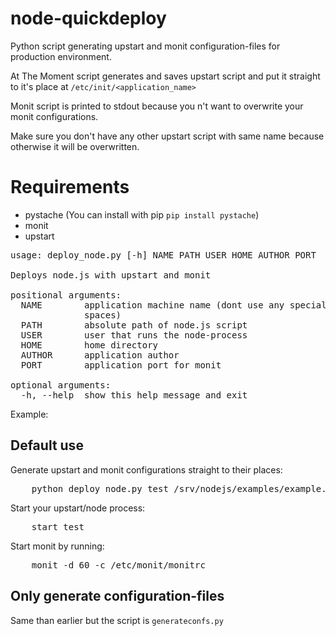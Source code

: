 node-quickdeploy
================

Python script generating upstart and monit configuration-files for production environment.

At The Moment script generates and saves upstart script and put it straight to it's place at `/etc/init/<application_name>`

Monit script is printed to stdout because you n't want to overwrite your monit configurations.

Make sure you don't have any other upstart script with same name because otherwise it will be overwritten.

Requirements
============
 * pystache (You can install with pip `pip install pystache`)
 * monit
 * upstart

<pre>
usage: deploy_node.py [-h] NAME PATH USER HOME AUTHOR PORT

Deploys node.js with upstart and monit

positional arguments:
  NAME        application machine name (dont use any special letters or
              spaces)
  PATH        absolute path of node.js script
  USER        user that runs the node-process
  HOME        home directory
  AUTHOR      application author
  PORT        application port for monit

optional arguments:
  -h, --help  show this help message and exit
</pre>
Example:

## Default use

Generate upstart and monit configurations straight to their places:
<pre>
	python deploy_node.py test /srv/nodejs/examples/example.js nodeuser /srv/nodejs/examples/ "Tero Testi" 2222 |tee /etc/monit/monitrc
</pre>
Start your upstart/node process:
<pre>
	start test
</pre>
Start monit by running:
<pre>
	monit -d 60 -c /etc/monit/monitrc
</pre>

## Only generate configuration-files

Same than earlier but the script is `generateconfs.py`

